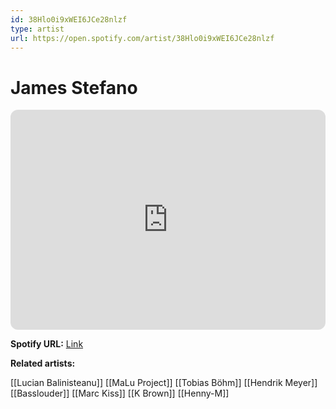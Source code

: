 ```yaml
---
id: 38Hlo0i9xWEI6JCe28nlzf
type: artist
url: https://open.spotify.com/artist/38Hlo0i9xWEI6JCe28nlzf
---
```

# James Stefano

<iframe style="border-radius:12px" src="https://open.spotify.com/embed/artist/38Hlo0i9xWEI6JCe28nlzf" width="100%" height="352" frameBorder="0" allowfullscreen="" allow="autoplay; clipboard-write; encrypted-media; fullscreen; picture-in-picture" loading="lazy"></iframe>

**Spotify URL:** [Link](https://open.spotify.com/artist/38Hlo0i9xWEI6JCe28nlzf)

**Related artists:**

[[Lucian Balinisteanu]]
[[MaLu Project]]
[[Tobias Böhm]]
[[Hendrik Meyer]]
[[Basslouder]]
[[Marc Kiss]]
[[K Brown]]
[[Henny-M]]
